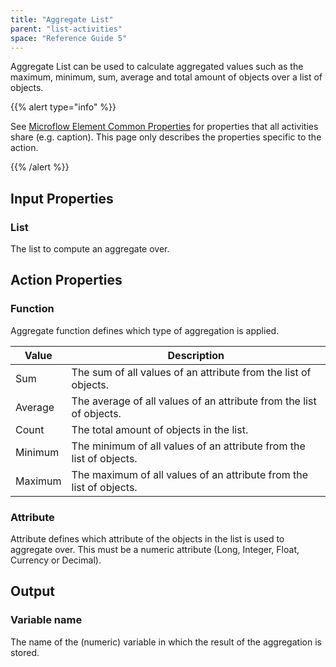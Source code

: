 ```yaml
---
title: "Aggregate List"
parent: "list-activities"
space: "Reference Guide 5"
---
```



Aggregate List can be used to calculate aggregated values such as the maximum, minimum, sum, average and total amount of objects over a list of objects.

{{% alert type="info" %}}

See [Microflow Element Common Properties](microflow-element-common-properties) for properties that all activities share (e.g. caption). This page only describes the properties specific to the action.

{{% /alert %}}

## Input Properties

### List

The list to compute an aggregate over.

## Action Properties

### Function

Aggregate function defines which type of aggregation is applied.

<table><thead><tr><th class="confluenceTh">Value</th><th class="confluenceTh">Description</th></tr></thead><tbody><tr><td class="confluenceTd">Sum</td><td class="confluenceTd">The sum of all values of an attribute from the list of objects.</td></tr><tr><td class="confluenceTd">Average</td><td class="confluenceTd">The average of all values of an attribute from the list of objects.</td></tr><tr><td class="confluenceTd">Count</td><td class="confluenceTd">The total amount of objects in the list.</td></tr><tr><td class="confluenceTd">Minimum</td><td class="confluenceTd">The minimum of all values of an attribute from the list of objects.</td></tr><tr><td class="confluenceTd">Maximum</td><td class="confluenceTd">The maximum of all values of an attribute from the list of objects.</td></tr></tbody></table>

### Attribute

Attribute defines which attribute of the objects in the list is used to aggregate over. This must be a numeric attribute (Long, Integer, Float, Currency or Decimal).

## Output

### Variable name

The name of the (numeric) variable in which the result of the aggregation is stored.
